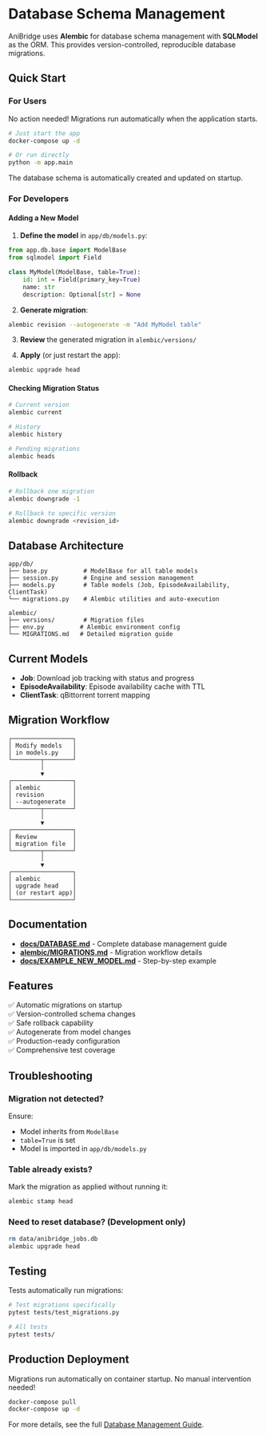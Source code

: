 # Database Schema Management

AniBridge uses **Alembic** for database schema management with **SQLModel** as the ORM. This provides version-controlled, reproducible database migrations.

## Quick Start

### For Users

No action needed! Migrations run automatically when the application starts.

```bash
# Just start the app
docker-compose up -d

# Or run directly
python -m app.main
```

The database schema is automatically created and updated on startup.

### For Developers

#### Adding a New Model

1. **Define the model** in `app/db/models.py`:

```python
from app.db.base import ModelBase
from sqlmodel import Field

class MyModel(ModelBase, table=True):
    id: int = Field(primary_key=True)
    name: str
    description: Optional[str] = None
```

2. **Generate migration**:

```bash
alembic revision --autogenerate -m "Add MyModel table"
```

3. **Review** the generated migration in `alembic/versions/`

4. **Apply** (or just restart the app):

```bash
alembic upgrade head
```

#### Checking Migration Status

```bash
# Current version
alembic current

# History
alembic history

# Pending migrations
alembic heads
```

#### Rollback

```bash
# Rollback one migration
alembic downgrade -1

# Rollback to specific version
alembic downgrade <revision_id>
```

## Database Architecture

```
app/db/
├── base.py          # ModelBase for all table models
├── session.py       # Engine and session management
├── models.py        # Table models (Job, EpisodeAvailability, ClientTask)
└── migrations.py    # Alembic utilities and auto-execution

alembic/
├── versions/        # Migration files
├── env.py          # Alembic environment config
└── MIGRATIONS.md   # Detailed migration guide
```

## Current Models

- **Job**: Download job tracking with status and progress
- **EpisodeAvailability**: Episode availability cache with TTL
- **ClientTask**: qBittorrent torrent mapping

## Migration Workflow

```
┌─────────────────┐
│ Modify models   │
│ in models.py    │
└────────┬────────┘
         │
         ▼
┌─────────────────┐
│ alembic         │
│ revision        │
│ --autogenerate  │
└────────┬────────┘
         │
         ▼
┌─────────────────┐
│ Review          │
│ migration file  │
└────────┬────────┘
         │
         ▼
┌─────────────────┐
│ alembic         │
│ upgrade head    │
│ (or restart app)│
└─────────────────┘
```

## Documentation

- **[docs/DATABASE.md](docs/DATABASE.md)** - Complete database management guide
- **[alembic/MIGRATIONS.md](alembic/MIGRATIONS.md)** - Migration workflow details
- **[docs/EXAMPLE_NEW_MODEL.md](docs/EXAMPLE_NEW_MODEL.md)** - Step-by-step example

## Features

✅ Automatic migrations on startup  
✅ Version-controlled schema changes  
✅ Safe rollback capability  
✅ Autogenerate from model changes  
✅ Production-ready configuration  
✅ Comprehensive test coverage  

## Troubleshooting

### Migration not detected?

Ensure:
- Model inherits from `ModelBase`
- `table=True` is set
- Model is imported in `app/db/models.py`

### Table already exists?

Mark the migration as applied without running it:
```bash
alembic stamp head
```

### Need to reset database? (Development only)

```bash
rm data/anibridge_jobs.db
alembic upgrade head
```

## Testing

Tests automatically run migrations:

```bash
# Test migrations specifically
pytest tests/test_migrations.py

# All tests
pytest tests/
```

## Production Deployment

Migrations run automatically on container startup. No manual intervention needed!

```bash
docker-compose pull
docker-compose up -d
```

For more details, see the full [Database Management Guide](docs/DATABASE.md).
